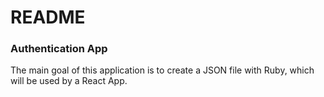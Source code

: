 # README

### Authentication App

The main goal of this application is to create a JSON file with Ruby,
which will be used by a React App.




